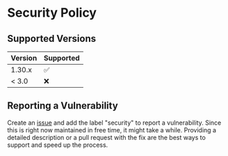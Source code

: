 # Security Policy

## Supported Versions

| Version | Supported          |
|---------|--------------------|
| 1.30.x  | :white_check_mark: |
| < 3.0   | :x:                |

## Reporting a Vulnerability

Create an [issue](https://github.com/zrwusa/data-structure-typed/issues/new/choose)
and add the label "security" to report a vulnerability. Since this is right now maintained in free time,
it might take a while. Providing a detailed description or a pull request with the fix are
the best ways to support and speed up the process.
